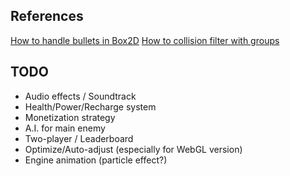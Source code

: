 





## References

[How to handle bullets in Box2D](http://www.iforce2d.net/b2dtut/collision-callbacks)
[How to collision filter with groups](http://www.aurelienribon.com/blog/2011/07/box2d-tutorial-collision-filtering/)



## TODO

- Audio effects / Soundtrack
- Health/Power/Recharge system
- Monetization strategy
- A.I. for main enemy
- Two-player / Leaderboard
- Optimize/Auto-adjust (especially for WebGL version)
- Engine animation (particle effect?)

